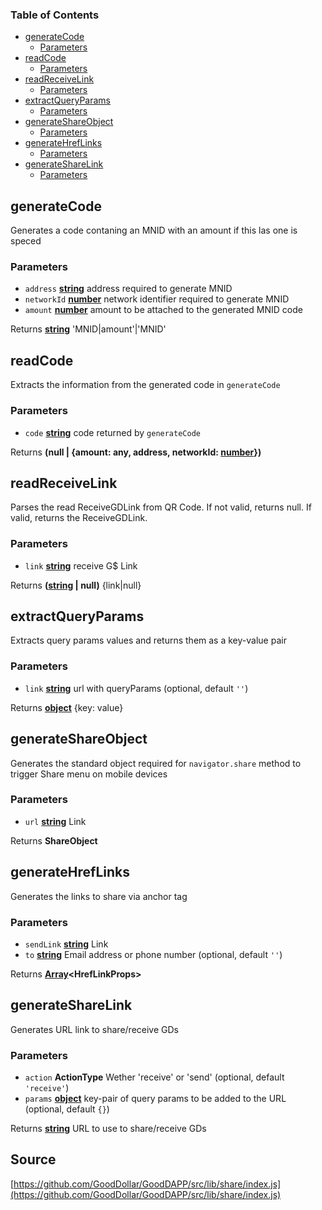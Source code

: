 <!-- Generated by documentation.js. Update this documentation by updating the source code. -->

### Table of Contents

-   [generateCode][1]
    -   [Parameters][2]
-   [readCode][3]
    -   [Parameters][4]
-   [readReceiveLink][5]
    -   [Parameters][6]
-   [extractQueryParams][7]
    -   [Parameters][8]
-   [generateShareObject][9]
    -   [Parameters][10]
-   [generateHrefLinks][11]
    -   [Parameters][12]
-   [generateShareLink][13]
    -   [Parameters][14]

## generateCode

Generates a code contaning an MNID with an amount if this las one is speced

### Parameters

-   `address` **[string][15]** address required to generate MNID
-   `networkId` **[number][16]** network identifier required to generate MNID
-   `amount` **[number][16]** amount to be attached to the generated MNID code

Returns **[string][15]** 'MNID|amount'|'MNID'

## readCode

Extracts the information from the generated code in `generateCode`

### Parameters

-   `code` **[string][15]** code returned by `generateCode`

Returns **(null | {amount: any, address, networkId: [number][16]})** 

## readReceiveLink

Parses the read ReceiveGDLink from QR Code.
If not valid, returns null.
If valid, returns the ReceiveGDLink.

### Parameters

-   `link` **[string][15]** receive G$ Link

Returns **([string][15] | null)** {link|null}

## extractQueryParams

Extracts query params values and returns them as a key-value pair

### Parameters

-   `link` **[string][15]** url with queryParams (optional, default `''`)

Returns **[object][17]** {key: value}

## generateShareObject

Generates the standard object required for `navigator.share` method to trigger Share menu on mobile devices

### Parameters

-   `url` **[string][15]** Link

Returns **ShareObject** 

## generateHrefLinks

Generates the links to share via anchor tag

### Parameters

-   `sendLink` **[string][15]** Link
-   `to` **[string][15]** Email address or phone number (optional, default `''`)

Returns **[Array][18]&lt;HrefLinkProps>** 

## generateShareLink

Generates URL link to share/receive GDs

### Parameters

-   `action` **ActionType** Wether 'receive' or 'send' (optional, default `'receive'`)
-   `params` **[object][17]** key-pair of query params to be added to the URL (optional, default `{}`)

Returns **[string][15]** URL to use to share/receive GDs

[1]: #generatecode

[2]: #parameters

[3]: #readcode

[4]: #parameters-1

[5]: #readreceivelink

[6]: #parameters-2

[7]: #extractqueryparams

[8]: #parameters-3

[9]: #generateshareobject

[10]: #parameters-4

[11]: #generatehreflinks

[12]: #parameters-5

[13]: #generatesharelink

[14]: #parameters-6

[15]: https://developer.mozilla.org/docs/Web/JavaScript/Reference/Global_Objects/String

[16]: https://developer.mozilla.org/docs/Web/JavaScript/Reference/Global_Objects/Number

[17]: https://developer.mozilla.org/docs/Web/JavaScript/Reference/Global_Objects/Object

[18]: https://developer.mozilla.org/docs/Web/JavaScript/Reference/Global_Objects/Array
## Source
[https://github.com/GoodDollar/GoodDAPP/src/lib/share/index.js](https://github.com/GoodDollar/GoodDAPP/src/lib/share/index.js)

